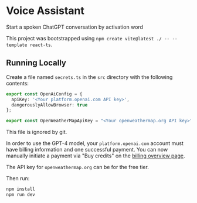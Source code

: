 # Voice Assistant

Start a spoken ChatGPT conversation by activation word

This project was bootstrapped using `npm create vite@latest ./ -- --template react-ts`.

## Running Locally

Create a file named `secrets.ts` in the `src` directory with the following contents:

```typescript
export const OpenAiConfig = {
  apiKey: '<Your platform.openai.com API key>',
  dangerouslyAllowBrowser: true
};

export const OpenWeatherMapApiKey = "<Your openweathermap.org API key>";
```

This file is ignored by git.

In order to use the GPT-4 model, your `platform.openai.com` account must have billing information and one successful payment.
You can now manually initiate a payment via "Buy credits" on the [billing overview page](https://platform.openai.com/account/billing/overview).

The API key for `openweathermap.org` can be for the free tier.

Then run:

```bash
npm install
npm run dev
```
